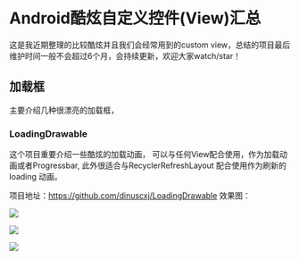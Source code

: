 # Android酷炫自定义控件(View)汇总
这是我近期整理的比较酷炫并且我们会经常用到的custom view，总结的项目最后维护时间一般不会超过6个月，会持续更新，欢迎大家watch/star！

## 加载框
主要介绍几种很漂亮的加载框，
### LoadingDrawable
这个项目重要介绍一些酷炫的加载动画， 可以与任何View配合使用，作为加载动画或者Progressbar, 此外很适合与RecyclerRefreshLayout 配合使用作为刷新的loading 动画。

项目地址：https://github.com/dinuscxj/LoadingDrawable
效果图：

![](https://raw.githubusercontent.com/dinuscxj/LoadingDrawable/master/Preview/ShapeChangeDrawable.gif)

![](https://raw.githubusercontent.com/dinuscxj/LoadingDrawable/master/Preview/GoodsDrawable.gif)

![](https://raw.githubusercontent.com/dinuscxj/LoadingDrawable/master/Preview/SceneryDrawable.gif)